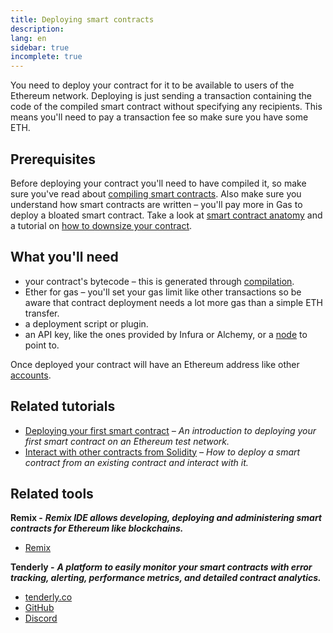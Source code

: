 ```yaml
---
title: Deploying smart contracts
description:
lang: en
sidebar: true
incomplete: true
---
```


You need to deploy your contract for it to be available to users of the Ethereum network. Deploying is just sending a transaction containing the code of the compiled smart contract without specifying any recipients. This means you'll need to pay a transaction fee so make sure you have some ETH.

## Prerequisites

Before deploying your contract you'll need to have compiled it, so make sure you've read about [compiling smart contracts](/developers/docs/smart-contracts/compiling-smart-contracts/). Also make sure you understand how smart contracts are written – you'll pay more in Gas to deploy a bloated smart contract. Take a look at [smart contract anatomy](/developers/docs/smart-contracts/anatomy/) and a tutorial on [how to downsize your contract](/developers/tutorials/downsizing-contracts-to-fight-the-contract-size-limit/).

## What you'll need

- your contract's bytecode – this is generated through [compilation](/developers/docs/smart-contracts/compiling-smart-contracts/).
- Ether for gas – you'll set your gas limit like other transactions so be aware that contract deployment needs a lot more gas than a simple ETH transfer.
- a deployment script or plugin.
- an API key, like the ones provided by Infura or Alchemy, or a [node](/developers/docs/nodes-and-clients/) to point to.

<!-- Elaborate on options: e.g. run a node, use a node as a service etc. -->

Once deployed your contract will have an Ethereum address like other [accounts](/developers/docs/accounts/).

## Related tutorials

- [Deploying your first smart contract](/developers/tutorials/deploying-your-first-smart-contract/) _– An introduction to deploying your first smart contract on an Ethereum test network._
- [Interact with other contracts from Solidity](/developers/tutorials/interact-with-other-contracts-from-solidity/) _– How to deploy a smart contract from an existing contract and interact with it._

## Related tools

**Remix -** **_Remix IDE allows developing, deploying and administering smart contracts for Ethereum like blockchains._**

- [Remix](https://remix.ethereum.org)

**Tenderly -** **_A platform to easily monitor your smart contracts with error tracking, alerting, performance metrics, and detailed contract analytics._**

- [tenderly.co](https://tenderly.co/)
- [GitHub](https://github.com/Tenderly)
- [Discord](https://discord.gg/eCWjuvt)
